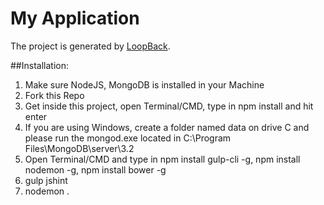 # My Application

The project is generated by [LoopBack](http://loopback.io).

##Installation:

1. Make sure NodeJS, MongoDB is installed in your Machine
2. Fork this Repo
3. Get inside this project, open Terminal/CMD, type in npm install and hit enter
4. If you are using Windows, create a folder named data on drive C and please run the mongod.exe located in C:\Program Files\MongoDB\server\3.2
5. Open Terminal/CMD and type in npm install gulp-cli -g, npm install nodemon -g, npm install bower -g
6. gulp jshint
7. nodemon .